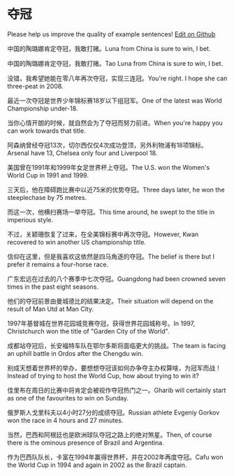 # 夺冠

Please help us improve the quality of example sentences! [Edit on Github](https://github.com/jiyushe/jiyu-example-sentence-source/blob/main/chinese/duoguan.md)

<p><span class="chinese">中国的陶璐娜肯定夺冠，我敢打赌。</span><span class="english">Luna from China is sure to win, I bet.</span></p>

<p><span class="chinese">中国的陶璐娜肯定夺冠，我敢打赌。</span><span class="english">Tao Luna from China is sure to win, I bet.</span></p>

<p><span class="chinese">没错，我希望她能在零八年再次夺冠，实现三连冠。</span><span class="english">You're right. I hope she can three-peat in 2008.</span></p>

<p><span class="chinese">最近一次夺冠是世界少年锦标赛18岁以下组冠军。</span><span class="english">One of the latest was World Championship under-18.</span></p>

<p><span class="chinese">当你心情开朗的时候，就自然会为了夺冠而努力前进。</span><span class="english">When you're happy you can work towards that title.</span></p>

<p><span class="chinese">阿森纳曾经夺冠13次，切尔西仅仅4次成功登顶，另外利物浦有18项锦标。</span><span class="english">Arsenal have 13, Chelsea only four and Liverpool 18.</span></p>

<p><span class="chinese">美国曾在1991年和1999年女足世界杯上夺冠。</span><span class="english">The U.S. won the Women's World Cup in 1991 and 1999.</span></p>

<p><span class="chinese">三天后，他在障碍跑比赛中以近75米的优势夺冠。</span><span class="english">Three days later, he won the steeplechase by 75 metres.</span></p>

<p><span class="chinese">而这一次，他横扫赛场一举夺冠。</span><span class="english">This time around, he swept to the title in imperious style.</span></p>

<p><span class="chinese">不过，关颖珊恢复了过来，在全美锦标赛中再次夺冠。</span><span class="english">However, Kwan recovered to win another US championship title.</span></p>

<p><span class="chinese">信仰在这里，但是我喜欢这依然是四马角逐的夺冠。</span><span class="english">The belief is there but I prefer it remains a four-horse race.</span></p>

<p><span class="chinese">广东宏远在过去的八个赛季中七次夺冠。</span><span class="english">Guangdong had been crowned seven times in the past eight seasons.</span></p>

<p><span class="chinese">他们的夺冠前景由曼城德比的结果决定。</span><span class="english">Their situation will depend on the result of Man Utd at Man City.</span></p>

<p><span class="chinese">1997年基督城在世界花园城竞赛夺冠，获得世界花园城称号。</span><span class="english">In 1997, Christchurch won the title of "Garden City of the World".</span></p>

<p><span class="chinese">成都站夺冠后，长安福特车队在鄂尔多斯将面临更大的挑战。</span><span class="english">The team is facing an uphill battle in Ordos after the Chengdu win.</span></p>

<p><span class="chinese">别成天想着世界杯的举办，要想想夺冠该如何办争夺主办权算啥，为冠军而战！</span><span class="english">Instead of trying to host the World Cup, how about trying to win it?</span></p>

<p><span class="chinese">佳里布在周日的比赛中将肯定会被视作夺冠热门之一。</span><span class="english">Gharib will certainly start as one of the favourites to win on Sunday.</span></p>

<p><span class="chinese">俄罗斯人戈里科夫以4小时27分的成绩夺冠。</span><span class="english">Russian athlete Evgeniy Gorkov won the race in 4 hours and 27 minutes.</span></p>

<p><span class="chinese">当然，巴西和阿根廷也是欧洲球队夺冠之路上的绝对煞星。</span><span class="english">Then, of course there is the ominous presence of Brazil and Argentina.</span></p>

<p><span class="chinese">作为巴西队队长，卡富在1994年赢得世界杯，并在2002年再度夺冠。</span><span class="english">Cafu won the World Cup in 1994 and again in 2002 as the Brazil captain.</span></p>

